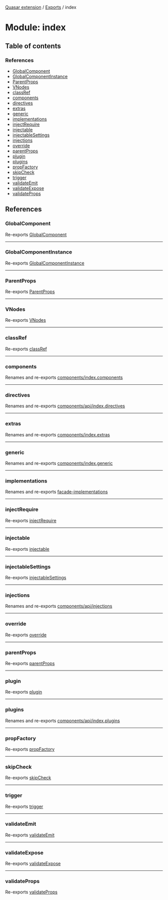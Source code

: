 [Quasar extension](../index.md) / [Exports](../modules.md) / index

# Module: index

## Table of contents

### References

- [GlobalComponent](index.md#globalcomponent)
- [GlobalComponentInstance](index.md#globalcomponentinstance)
- [ParentProps](index.md#parentprops)
- [VNodes](index.md#vnodes)
- [classRef](index.md#classref)
- [components](index.md#components)
- [directives](index.md#directives)
- [extras](index.md#extras)
- [generic](index.md#generic)
- [implementations](index.md#implementations)
- [injectRequire](index.md#injectrequire)
- [injectable](index.md#injectable)
- [injectableSettings](index.md#injectablesettings)
- [injections](index.md#injections)
- [override](index.md#override)
- [parentProps](index.md#parentprops-1)
- [plugin](index.md#plugin)
- [plugins](index.md#plugins)
- [propFactory](index.md#propfactory)
- [skipCheck](index.md#skipcheck)
- [trigger](index.md#trigger)
- [validateEmit](index.md#validateemit)
- [validateExpose](index.md#validateexpose)
- [validateProps](index.md#validateprops)

## References

### GlobalComponent

Re-exports [GlobalComponent](../interfaces/components_api_misc.GlobalComponent.md)

___

### GlobalComponentInstance

Re-exports [GlobalComponentInstance](../interfaces/components_api_misc.GlobalComponentInstance.md)

___

### ParentProps

Re-exports [ParentProps](components_api_misc.md#parentprops)

___

### VNodes

Re-exports [VNodes](components_api_misc.md#vnodes)

___

### classRef

Re-exports [classRef](components_api_misc.md#classref)

___

### components

Renames and re-exports [components/index.components](components_index_components.md)

___

### directives

Renames and re-exports [components/api/index.directives](components_api_index_directives.md)

___

### extras

Renames and re-exports [components/index.extras](components_index_extras.md)

___

### generic

Renames and re-exports [components/index.generic](components_index_generic.md)

___

### implementations

Renames and re-exports [facade-implementations](facade_implementations.md)

___

### injectRequire

Re-exports [injectRequire](components_api_misc.md#injectrequire)

___

### injectable

Re-exports [injectable](components_api_misc.md#injectable)

___

### injectableSettings

Re-exports [injectableSettings](components_api_misc.md#injectablesettings)

___

### injections

Renames and re-exports [components/api/injections](components_api_injections.md)

___

### override

Re-exports [override](components_api_misc.md#override)

___

### parentProps

Re-exports [parentProps](components_api_misc.md#parentprops-1)

___

### plugin

Re-exports [plugin](plugin.md#plugin)

___

### plugins

Renames and re-exports [components/api/index.plugins](components_api_index_plugins.md)

___

### propFactory

Re-exports [propFactory](components_api_misc.md#propfactory)

___

### skipCheck

Re-exports [skipCheck](components_api_misc.md#skipcheck)

___

### trigger

Re-exports [trigger](components_api_misc.md#trigger)

___

### validateEmit

Re-exports [validateEmit](components_api_misc.md#validateemit)

___

### validateExpose

Re-exports [validateExpose](components_api_misc.md#validateexpose)

___

### validateProps

Re-exports [validateProps](components_api_misc.md#validateprops)
